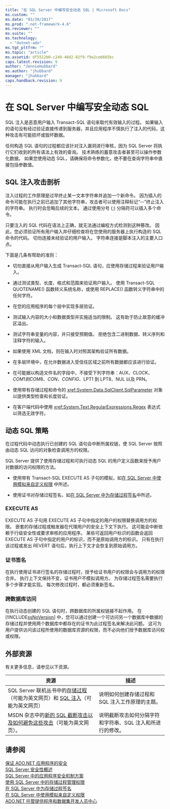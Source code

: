 ```yaml
---
title: "在 SQL Server 中编写安全动态 SQL | Microsoft Docs"
ms.custom: ""
ms.date: "03/30/2017"
ms.prod: ".net-framework-4.6"
ms.reviewer: ""
ms.suite: ""
ms.technology: 
  - "dotnet-ado"
ms.tgt_pltfrm: ""
ms.topic: "article"
ms.assetid: df5512b0-c249-40d2-82f9-f9a2ce6665bc
caps.latest.revision: 9
author: "JennieHubbard"
ms.author: "jhubbard"
manager: "jhubbard"
caps.handback.revision: 9
---
```

# 在 SQL Server 中编写安全动态 SQL
SQL 注入是恶意用户输入 Transact\-SQL 语句来取代有效输入的过程。  如果输入的语句没有经过验证直接传递到服务器，并且应用程序不慎执行了注入的代码，这种攻击有可能损坏或毁坏数据。  
  
 任何构造 SQL 语句的过程都应该针对注入漏洞进行审核，因为 SQL Server 将执行它扪收到的所有语法上有效的查询。  技术熟练的蓄意攻击者甚至可以操作参数化数据。  如果您使用动态 SQL，请确保将命令参数化，绝不要在查询字符串中直接包括参数值。  
  
## SQL 注入攻击剖析  
 注入过程的工作原理是过早终止某一文本字符串并追加一个新命令。  因为插入的命令可能在执行之前已追加了其他字符串，攻击者可以使用注释标记“\-\-”终止注入的字符串。  执行时会忽略后续的文本。  通过使用分号 \(;\) 分隔符可以插入多个命令。  
  
 只要注入的 SQL 代码在语法上正确，就无法通过编程方式检测到这种篡改。  因此，您必须验证所有用户输入并仔细检查将在您使用的服务器上执行构造的 SQL 命令的代码。  切勿连接未经验证的用户输入。  字符串连接是脚本注入的主要入口点。  
  
 下面是几条有帮助的准则：  
  
-   切勿直接从用户输入生成 Transact\-SQL 语句，应使用存储过程来验证用户输入。  
  
-   通过测试类型、长度、格式和范围来验证用户输入。  使用 Transact\-SQL QUOTENAME\(\) 函数转义系统名称，或使用 REPLACE\(\) 函数转义字符串中的任何字符。  
  
-   在您的应用程序的每个层中实现多层验证。  
  
-   测试输入内容的大小和数据类型并实施适当的限制。  这有助于防止故意的缓冲区溢出。  
  
-   测试字符串变量的内容，并只接受预期值。  拒绝包含二进制数据、转义序列和注释字符的输入。  
  
-   如果使用 XML 文档，则在输入时对照其架构验证所有数据。  
  
-   在多层环境中，在允许数据进入受信任区域之前所有数据都应该进行验证。  
  
-   在可能据以构造文件名的字段中，不接受下列字符串：AUX、CLOCK$、COM1 到 COM8、CON、CONFIG$、LPT1 到 LPT8、NUL 以及 PRN。  
  
-   使用带有存储过程和命令的 <xref:System.Data.SqlClient.SqlParameter> 对象以提供类型检查和长度验证。  
  
-   在客户端代码中使用 <xref:System.Text.RegularExpressions.Regex> 表达式以筛选无效字符。  
  
## 动态 SQL 策略  
 在过程代码中动态执行已创建的 SQL 语句会中断所属权链，使 SQL Server 按照由动态 SQL 访问的对象检查调用方的权限。  
  
 SQL Server 提供了使用存储过程和可执行动态 SQL 的用户定义函数来授予用户对数据的访问权限的方法。  
  
-   使用带有 Transact\-SQL EXECUTE AS 子句的模拟，如[在 SQL Server 中使用模拟来自定义权限](../../../../../docs/framework/data/adonet/sql/customizing-permissions-with-impersonation-in-sql-server.md) 中所述。  
  
-   使用证书对存储过程签名，如[在 SQL Server 中为存储过程签名](../../../../../docs/framework/data/adonet/sql/signing-stored-procedures-in-sql-server.md)中所述。  
  
### EXECUTE AS  
 EXECUTE AS 子句用 EXECUTE AS 子句中指定的用户的权限替换调用方的权限。  嵌套的存储过程或触发器在代理用户的安全上下文下执行。  这可能会中断依赖于行级安全性或要求审核的应用程序。  某些可返回用户标识的函数会返回 EXECUTE AS 子句中指定的用户的标识，而不是原始调用方的标识。  只有在执行该过程或发出 REVERT 语句后，执行上下文才会恢复到原始调用方。  
  
### 证书签名  
 在执行使用证书进行签名的存储过程时，授予给证书用户的权限会与调用方的权限合并。  执行上下文保持不变，证书用户不模拟调用方。  为存储过程签名需要执行多个步骤才能实现。  每次修改过程时，都必须重新签名。  
  
### 跨数据库访问  
 在执行动态创建的 SQL 语句时，跨数据库的所属权链接不起作用。  在 [!INCLUDE[ssNoVersion](../../../../../includes/ssnoversion-md.md)] 中，您可以通过创建一个可访问另一个数据库中数据的存储过程并使用两个数据库中都存在的证书为此过程签名来解决此问题。  这可为用户提供访问该过程所使用的数据库资源的权限，而不必向他们授予数据库访问权或权限。  
  
## 外部资源  
 有关更多信息，请参见以下资源。  
  
|资源|描述|  
|--------|--------|  
|SQL Server 联机丛书中的[存储过程](http://go.microsoft.com/fwlink/?LinkId=98233)（可能为英文网页）和 [SQL 注入](http://go.microsoft.com/fwlink/?LinkId=98234)（可能为英文网页）|说明如何创建存储过程和 SQL 注入工作原理的主题。|  
|MSDN 杂志中的[新的 SQL 截断攻击以及如何避免这些攻击](http://msdn.microsoft.com/msdnmag/issues/06/11/SQLSecurity/)（可能为英文网页）。|说明截断攻击如何分隔字符和字符串、SQL 注入和所进行的修改。|  
  
## 请参阅  
 [保证 ADO.NET 应用程序的安全](../../../../../docs/framework/data/adonet/securing-ado-net-applications.md)   
 [SQL Server 安全性概述](../../../../../docs/framework/data/adonet/sql/overview-of-sql-server-security.md)   
 [SQL Server 中的应用程序安全机制方案](../../../../../docs/framework/data/adonet/sql/application-security-scenarios-in-sql-server.md)   
 [使用 SQL Server 中的存储过程管理权限](../../../../../docs/framework/data/adonet/sql/managing-permissions-with-stored-procedures-in-sql-server.md)   
 [在 SQL Server 中为存储过程签名](../../../../../docs/framework/data/adonet/sql/signing-stored-procedures-in-sql-server.md)   
 [在 SQL Server 中使用模拟来自定义权限](../../../../../docs/framework/data/adonet/sql/customizing-permissions-with-impersonation-in-sql-server.md)   
 [ADO.NET 托管提供程序和数据集开发人员中心](http://go.microsoft.com/fwlink/?LinkId=217917)